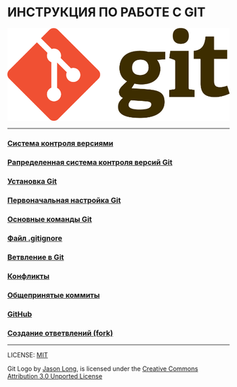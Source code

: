# **ИНСТРУКЦИЯ ПО РАБОТЕ С GIT**

![git-logo](./assets/Git-Logo-2Color.png)

---
### [Система контроля версиями](./git_intro.md)
### [Рапределенная система контроля версий Git](./git_description.md)
### [Установка Git](./git_install.md)
### [Первоначальная настройка Git](./git_first_cust.md)
### [Основные команды Git](./git_comand.md)
### [Файл .gitignore](/git_gitignore.md)
### [Ветвление в Git](./git_branch.md)
### [Конфликты](./git_conflict.md)
### [Общепринятые коммиты](./git_commit.md)
### [GitHub](./github.md)
### [Создание ответвлений (fork)](./git_fork.md)

-----
LICENSE: [MIT](./license.md) 



Git Logo by [Jason Long](https://twitter.com/jasonlong), is licensed under the [Creative Commons Attribution 3.0 Unported License](https://creativecommons.org/licenses/by/3.0/)